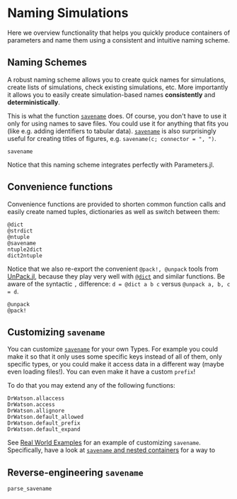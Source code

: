 # Naming Simulations
Here we overview functionality that helps you quickly produce containers of parameters and name them using a consistent and intuitive naming scheme.

## Naming Schemes

A robust naming scheme allows you to create quick names for simulations, create lists of simulations, check existing simulations, etc. More importantly it allows you to easily create simulation-based names **consistently** and **deterministically**.

This is what the function [`savename`](@ref) does. Of course, you don't have to use it only for using names to save files. You could use it for anything that fits you (like e.g. adding identifiers to tabular data).
[`savename`](@ref) is also surprisingly useful for creating titles of figures, e.g. `savename(c; connector = ", ")`.

```@docs
savename
```

Notice that this naming scheme integrates perfectly with Parameters.jl.

## Convenience functions
Convenience functions are provided to shorten common function calls and easily create named tuples, dictionaries as well as switch between them:
```@docs
@dict
@strdict
@ntuple
@savename
ntuple2dict
dict2ntuple
```

Notice that we also re-export the convenient `@pack!, @unpack` tools from [UnPack.jl](https://github.com/mauro3/UnPack.jl), because they play very well with [`@dict`](@ref) and similar functions. Be aware of the syntactic `,` difference: `d = @dict a b c` versus `@unpack a, b, c = d`.
```@docs
@unpack
@pack!
```

## Customizing `savename`
You can customize [`savename`](@ref) for your own Types. For example you could make it so that it only uses some specific keys instead of all of them, only specific types, or you could make it access data in a different way (maybe even loading files!). You can even make it have a custom `prefix`!

To do that you may extend any of the following functions:
```@docs
DrWatson.allaccess
DrWatson.access
DrWatson.allignore
DrWatson.default_allowed
DrWatson.default_prefix
DrWatson.default_expand
```

See [Real World Examples](@ref) for an example of customizing `savename`.
Specifically, have a look at [`savename` and nested containers](@ref) for a way to

## Reverse-engineering `savename`
```@docs
parse_savename
```
